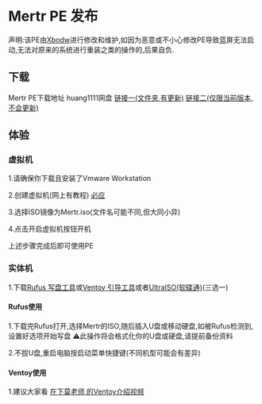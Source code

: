 # Mertr PE 发布
声明:该PE由[Xbodw](https://xbodw.github.io)进行修改和维护,如因为恶意或不小心修改PE导致蓝屏无法启动,无法对原来的系统进行重装之类的操作的,后果自负.

## 下载
Mertr PE下载地址 huang1111网盘 [链接一(文件夹,有更新)](https://pan.huang1111.cn/s/w8MBFK) [链接二(仅限当前版本,不会更新)](https://pan.huang1111.cn/s/Qb5mcm)

## 体验

### 虚拟机
1.请确保你下载且安装了Vmware Workstation

2.创建虚拟机(网上有教程) [必应](https://cn.bing.com)

3.选择ISO镜像为Mertr.iso(文件名可能不同,但大同小异)

4.点击开启虚拟机按钮开机


上述步骤完成后即可使用PE

### 实体机
1.下载[Rufus 写盘工具](https://rufus.ie/zh/)或[Ventoy 引导工具](https://www.ventoy.net/cn/)或者[UltraISO(软碟通)](https://www.cn.ultraiso.net/)(三选一)
#### Rufus使用
1.下载完Rufus打开,选择Mertr的ISO,随后插入U盘或移动硬盘,如被Rufus检测到,设置好选项开始写盘 ⚠此操作将会格式化你的U盘或硬盘,请提前备份资料

2.不拔U盘,重启电脑按启动菜单快捷键(不同机型可能会有差异)

#### Ventoy使用
1.建议大家看 [在下莫老师 的Ventoy介绍视频](//bilibili.com/video/BV1wF411T71d)
